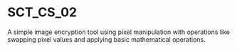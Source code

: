 # SCT_CS_02
A simple image encryption tool using pixel manipulation with operations like swapping pixel values and applying basic mathematical operations.
